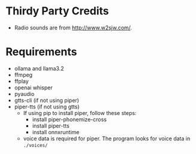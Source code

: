# Thirdy Party Credits
- Radio sounds are from http://www.w2sjw.com/.

# Requirements
- ollama and llama3.2
- ffmpeg
- ffplay
- openai whisper
- pyaudio
- gtts-cli (if not using piper)
- piper-tts (if not using gtts)
  - If using pip to install piper, follow these steps:
    - install piper-phonemize-cross
    - install piper-tts
    - install onnxruntime
  - voice data is required for piper. The program looks for voice data in `./voices/`
